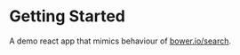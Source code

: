 # Getting Started

A demo react app that mimics behaviour of
[bower.io/search](https://bower.io/search/).

